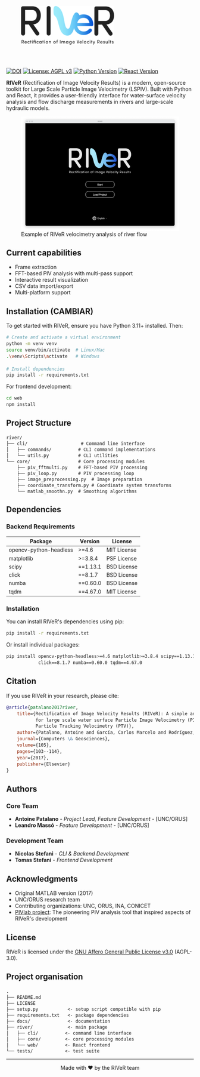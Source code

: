 
<figure>
    <img src="river/docs/_static/river_logo.svg" width=250 align="center">
</figure>
<br clear="left"/>
<br>


[![DOI](https://img.shields.io/badge/DOI-10.1016%2Fj.cageo.2017.05.011-blue)](https://doi.org/10.1016/j.cageo.2017.05.011)
[![License: AGPL v3](https://img.shields.io/badge/License-AGPL%20v3-blue.svg)](https://www.gnu.org/licenses/agpl-3.0)
[![Python Version](https://img.shields.io/badge/python-3.11+-blue.svg)](https://www.python.org/downloads/)
[![React Version](https://img.shields.io/badge/react-18.0+-61DAFB.svg)](https://reactjs.org/)

**RIVeR** (Rectification of Image Velocity Results) is a modern, open-source toolkit for Large Scale Particle Image Velocimetry (LSPIV). Built with Python and React, it provides a user-friendly interface for water-surface velocity analysis and flow discharge measurements in rivers and large-scale hydraulic models.

<figure>
    <img src="river/docs/_static/screenshot.png" width=500 align="center">
    <figcaption>Example of RIVeR velocimetry analysis of river flow</figcaption>
</figure>

## Current capabilities
* Frame extraction
* FFT-based PIV analysis with multi-pass support
* Interactive result visualization
* CSV data import/export
* Multi-platform support

## Installation (CAMBIAR)

To get started with RIVeR, ensure you have Python 3.11+ installed. Then:

```bash
# Create and activate a virtual environment
python -m venv venv
source venv/bin/activate  # Linux/Mac
.\venv\Scripts\activate   # Windows

# Install dependencies
pip install -r requirements.txt
```

For frontend development:
```bash
cd web
npm install
```

## Project Structure

```
river/
├── cli/                    # Command line interface
│   ├── commands/          # CLI command implementations
│   └── utils.py           # CLI utilities
└── core/                  # Core processing modules
    ├── piv_fftmulti.py    # FFT-based PIV processing
    ├── piv_loop.py        # PIV processing loop
    ├── image_preprocessing.py  # Image preparation
    ├── coordinate_transform.py # Coordinate system transforms
    └── matlab_smoothn.py  # Smoothing algorithms
```

## Dependencies

### Backend Requirements

| Package               | Version   | License                 |
|----------------------|-----------|-------------------------|
| opencv-python-headless| >=4.6    | MIT License            |
| matplotlib           | >=3.8.4   | PSF License            |
| scipy                | ==1.13.1  | BSD License            |
| click                | ==8.1.7   | BSD License            |
| numba                | ==0.60.0  | BSD License            |
| tqdm                 | ==4.67.0  | MIT License            |

### Installation

You can install RIVeR's dependencies using pip:

```bash
pip install -r requirements.txt
```

Or install individual packages:

```bash
pip install opencv-python-headless>=4.6 matplotlib>=3.8.4 scipy==1.13.1 \
            click==8.1.7 numba==0.60.0 tqdm==4.67.0
```

## Citation

If you use RIVeR in your research, please cite:

```bibtex
@article{patalano2017river,
    title={Rectification of Image Velocity Results (RIVeR): A simple and user-friendly toolbox 
           for large scale water surface Particle Image Velocimetry (PIV) and 
           Particle Tracking Velocimetry (PTV)},
    author={Patalano, Antoine and García, Carlos Marcelo and Rodríguez, Andrés},
    journal={Computers \& Geosciences},
    volume={105},
    pages={103--114},
    year={2017},
    publisher={Elsevier}
}
```

## Authors

### Core Team
- **Antoine Patalano** - *Project Lead, Feature Development* - [UNC/ORUS]
- **Leandro Massó** - *Feature Development* - [UNC/ORUS]

### Development Team
- **Nicolas Stefani** - *CLI & Backend Development*
- **Tomas Stefani** - *Frontend Development*

## Acknowledgments

- Original MATLAB version (2017)
- UNC/ORUS research team
- Contributing organizations: UNC, ORUS, INA, CONICET
- [PIVlab project](https://la.mathworks.com/matlabcentral/fileexchange/27659-pivlab-particle-image-velocimetry-piv-tool-with-gui): The pioneering PIV analysis tool that inspired aspects of RIVeR's development

## License

RIVeR is licensed under the [GNU Affero General Public License v3.0](LICENSE) (AGPL-3.0).

Project organisation
--------------------

    .
    ├── README.md
    ├── LICENSE
    ├── setup.py           <- setup script compatible with pip
    ├── requirements.txt   <- package dependencies
    ├── docs/              <- documentation
    ├── river/             <- main package
    │   ├── cli/          <- command line interface
    │   ├── core/         <- core processing modules
    │   └── web/          <- React frontend
    └── tests/            <- test suite

---
<p align="center">
Made with ❤️ by the RIVeR team
</p>
